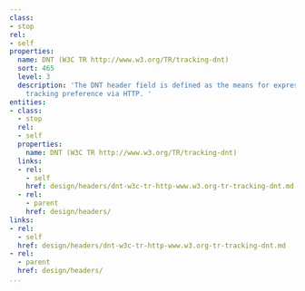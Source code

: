 ```yaml
---
class:
- stop
rel:
- self
properties:
  name: DNT (W3C TR http://www.w3.org/TR/tracking-dnt)
  sort: 465
  level: 3
  description: 'The DNT header field is defined as the means for expressing a user''s
    tracking preference via HTTP. '
entities:
- class:
  - stop
  rel:
  - self
  properties:
    name: DNT (W3C TR http://www.w3.org/TR/tracking-dnt)
  links:
  - rel:
    - self
    href: design/headers/dnt-w3c-tr-http-www.w3.org-tr-tracking-dnt.md
  - rel:
    - parent
    href: design/headers/
links:
- rel:
  - self
  href: design/headers/dnt-w3c-tr-http-www.w3.org-tr-tracking-dnt.md
- rel:
  - parent
  href: design/headers/
...
```

